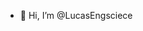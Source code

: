 - 👋 Hi, I’m @LucasEngsciece

<!---
LucasEngsciece/LucasEngsciece is a ✨ special ✨ repository because its `README.md` (this file) appears on your GitHub profile.
You can click the Preview link to take a look at your changes.
--->
